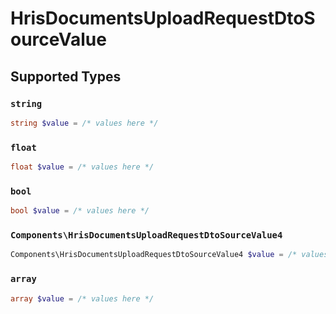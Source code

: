 # HrisDocumentsUploadRequestDtoSourceValue


## Supported Types

### `string`

```php
string $value = /* values here */
```

### `float`

```php
float $value = /* values here */
```

### `bool`

```php
bool $value = /* values here */
```

### `Components\HrisDocumentsUploadRequestDtoSourceValue4`

```php
Components\HrisDocumentsUploadRequestDtoSourceValue4 $value = /* values here */
```

### `array`

```php
array $value = /* values here */
```

